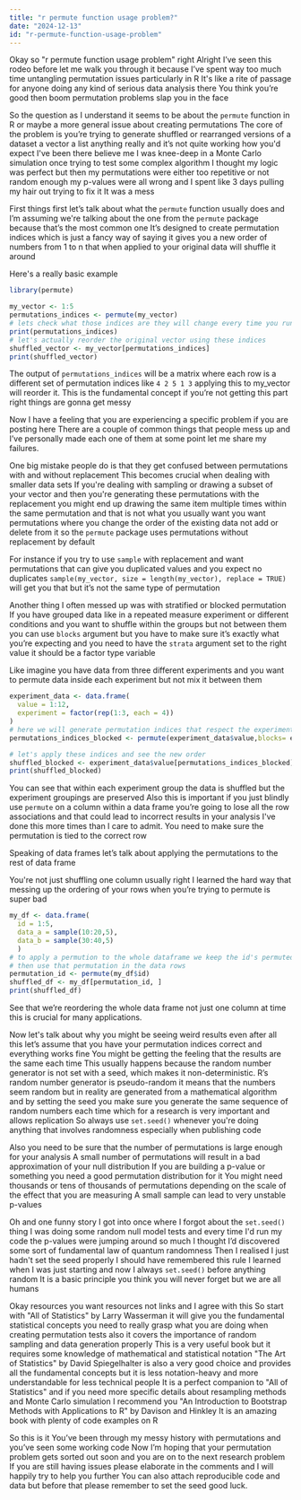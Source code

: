 ```yaml
---
title: "r permute function usage problem?"
date: "2024-12-13"
id: "r-permute-function-usage-problem"
---
```


Okay so "r permute function usage problem" right Alright I’ve seen this rodeo before let me walk you through it because I’ve spent way too much time untangling permutation issues particularly in R It's like a rite of passage for anyone doing any kind of serious data analysis there You think you’re good then boom permutation problems slap you in the face

So the question as I understand it seems to be about the `permute` function in R or maybe a more general issue about creating permutations The core of the problem is you’re trying to generate shuffled or rearranged versions of a dataset a vector a list anything really and it’s not quite working how you'd expect I've been there believe me I was knee-deep in a Monte Carlo simulation once trying to test some complex algorithm I thought my logic was perfect but then my permutations were either too repetitive or not random enough my p-values were all wrong and I spent like 3 days pulling my hair out trying to fix it It was a mess

First things first let’s talk about what the `permute` function usually does and I’m assuming we're talking about the one from the `permute` package because that’s the most common one It’s designed to create permutation indices which is just a fancy way of saying it gives you a new order of numbers from 1 to n that when applied to your original data will shuffle it around

Here's a really basic example

```R
library(permute)

my_vector <- 1:5
permutations_indices <- permute(my_vector)
# lets check what those indices are they will change every time you run the code
print(permutations_indices)
# let's actually reorder the original vector using these indices
shuffled_vector <- my_vector[permutations_indices]
print(shuffled_vector)

```
The output of `permutations_indices` will be a matrix where each row is a different set of permutation indices like `4 2 5 1 3`  applying this to my\_vector will reorder it. This is the fundamental concept if you’re not getting this part right things are gonna get messy

Now I have a feeling that you are experiencing a specific problem if you are posting here There are a couple of common things that people mess up and I’ve personally made each one of them at some point let me share my failures.

One big mistake people do is that they get confused between permutations with and without replacement This becomes crucial when dealing with smaller data sets If you're dealing with sampling or drawing a subset of your vector and then you're generating these permutations with the replacement you might end up drawing the same item multiple times within the same permutation and that is not what you usually want you want permutations where you change the order of the existing data not add or delete from it so the `permute` package uses permutations without replacement by default

For instance if you try to use `sample` with replacement and want permutations that can give you duplicated values and you expect no duplicates `sample(my_vector, size = length(my_vector), replace = TRUE)` will get you that but it’s not the same type of permutation

Another thing I often messed up was with stratified or blocked permutation If you have grouped data like in a repeated measure experiment or different conditions and you want to shuffle within the groups but not between them you can use `blocks` argument but you have to make sure it’s exactly what you’re expecting and you need to have the `strata` argument set to the right value it should be a factor type variable

Like imagine you have data from three different experiments and you want to permute data inside each experiment but not mix it between them

```R
experiment_data <- data.frame(
  value = 1:12,
  experiment = factor(rep(1:3, each = 4))
)
# here we will generate permutation indices that respect the experiment groupings
permutations_indices_blocked <- permute(experiment_data$value,blocks= experiment_data$experiment)

# let's apply these indices and see the new order
shuffled_blocked <- experiment_data$value[permutations_indices_blocked]
print(shuffled_blocked)
```

You can see that within each experiment group the data is shuffled but the experiment groupings are preserved
Also this is important if you just blindly use `permute` on a column within a data frame you’re going to lose all the row associations and that could lead to incorrect results in your analysis I've done this more times than I care to admit. You need to make sure the permutation is tied to the correct row

Speaking of data frames let’s talk about applying the permutations to the rest of data frame

You're not just shuffling one column usually right I learned the hard way that messing up the ordering of your rows when you’re trying to permute is super bad

```R
my_df <- data.frame(
  id = 1:5,
  data_a = sample(10:20,5),
  data_b = sample(30:40,5)
  )
# to apply a permution to the whole dataframe we keep the id's permuted
# then use that permutation in the data rows
permutation_id <- permute(my_df$id)
shuffled_df <- my_df[permutation_id, ]
print(shuffled_df)
```

See that we’re reordering the whole data frame not just one column at time this is crucial for many applications.

Now let's talk about why you might be seeing weird results even after all this let’s assume that you have your permutation indices correct and everything works fine You might be getting the feeling that the results are the same each time This usually happens because the random number generator is not set with a seed, which makes it non-deterministic. R’s random number generator is pseudo-random it means that the numbers seem random but in reality are generated from a mathematical algorithm and by setting the seed you make sure you generate the same sequence of random numbers each time which for a research is very important and allows replication
So always use `set.seed()` whenever you're doing anything that involves randomness especially when publishing code

Also you need to be sure that the number of permutations is large enough for your analysis A small number of permutations will result in a bad approximation of your null distribution If you are building a p-value or something you need a good permutation distribution for it You might need thousands or tens of thousands of permutations depending on the scale of the effect that you are measuring A small sample can lead to very unstable p-values

Oh and one funny story I got into once where I forgot about the `set.seed()` thing I was doing some random null model tests and every time I'd run my code the p-values were jumping around so much I thought I’d discovered some sort of fundamental law of quantum randomness Then I realised I just hadn't set the seed properly I should have remembered this rule I learned when I was just starting and now I always `set.seed()` before anything random It is a basic principle you think you will never forget but we are all humans

Okay resources you want resources not links and I agree with this So start with "All of Statistics" by Larry Wasserman it will give you the fundamental statistical concepts you need to really grasp what you are doing when creating permutation tests also it covers the importance of random sampling and data generation properly This is a very useful book but it requires some knowledge of mathematical and statistical notation "The Art of Statistics" by David Spiegelhalter is also a very good choice and provides all the fundamental concepts but it is less notation-heavy and more understandable for less technical people It is a perfect companion to "All of Statistics"
and if you need more specific details about resampling methods and Monte Carlo simulation I recommend you "An Introduction to Bootstrap Methods with Applications to R" by Davison and Hinkley It is an amazing book with plenty of code examples on R

So this is it You’ve been through my messy history with permutations and you’ve seen some working code Now I’m hoping that your permutation problem gets sorted out soon and you are on to the next research problem If you are still having issues please elaborate in the comments and I will happily try to help you further You can also attach reproducible code and data but before that please remember to set the seed good luck.
